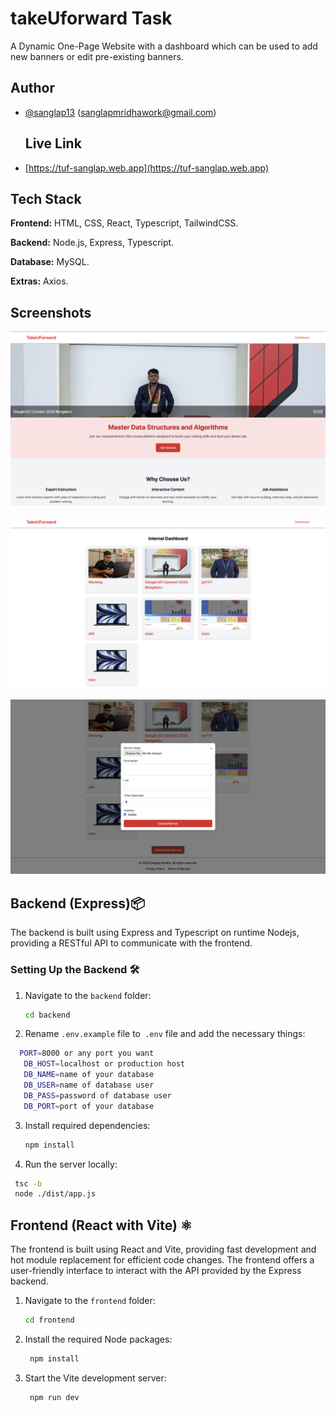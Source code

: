# takeUforward Task

A Dynamic One-Page Website with a dashboard which can be used to add new banners or edit pre-existing banners.

## Author

- [@sanglap13](https://github.com/sanglap13)
  (sanglapmridhawork@gmail.com)

  ## Live Link

- [https://tuf-sanglap.web.app](https://tuf-sanglap.web.app)

## Tech Stack

**Frontend:** HTML, CSS, React, Typescript, TailwindCSS.

**Backend:** Node.js, Express, Typescript.

**Database:** MySQL.

**Extras:** Axios.

## Screenshots

![Home](/screenshots/ss-home.png)

![Dashboard](/screenshots/ss-dashboard.png)

![AddBanner](/screenshots/ss-addBanner.png)

## Backend (Express)📦

The backend is built using Express and Typescript on runtime Nodejs, providing a RESTful API to communicate with the frontend.

### Setting Up the Backend 🛠️

1. Navigate to the `backend` folder:

   ```bash
   cd backend
   ```

2. Rename `.env.example` file to` .env` file and add the necessary things:

```bash
  PORT=8000 or any port you want
   DB_HOST=localhost or production host
   DB_NAME=name of your database
   DB_USER=name of database user
   DB_PASS=password of database user
   DB_PORT=port of your database
```

3. Install required dependencies:

   ```bash
   npm install
   ```

4. Run the server locally:

```bash
 tsc -b
 node ./dist/app.js
```

## Frontend (React with Vite) ⚛️

The frontend is built using React and Vite, providing fast development and hot module replacement for efficient code changes. The frontend offers a user-friendly interface to interact with the API provided by the Express backend.

1. Navigate to the `frontend` folder:
   ```bash
   cd frontend
   ```
2. Install the required Node packages:
   ```bash
    npm install
   ```
3. Start the Vite development server:
   ```bash
    npm run dev
   ```

